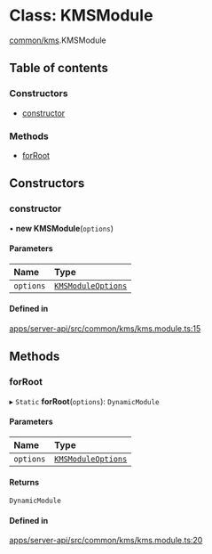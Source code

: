# Class: KMSModule

[common/kms](../modules/common_kms.md).KMSModule

## Table of contents

### Constructors

- [constructor](common_kms.KMSModule.md#constructor)

### Methods

- [forRoot](common_kms.KMSModule.md#forroot)

## Constructors

### <a id="constructor" name="constructor"></a> constructor

• **new KMSModule**(`options`)

#### Parameters

| Name      | Type                                                               |
| :-------- | :----------------------------------------------------------------- |
| `options` | [`KMSModuleOptions`](../interfaces/common_kms.KMSModuleOptions.md) |

#### Defined in

[apps/server-api/src/common/kms/kms.module.ts:15](https://github.com/brickdoc/brickdoc/blob/master/apps/server-api/src/common/kms/kms.module.ts#L15)

## Methods

### <a id="forroot" name="forroot"></a> forRoot

▸ `Static` **forRoot**(`options`): `DynamicModule`

#### Parameters

| Name      | Type                                                               |
| :-------- | :----------------------------------------------------------------- |
| `options` | [`KMSModuleOptions`](../interfaces/common_kms.KMSModuleOptions.md) |

#### Returns

`DynamicModule`

#### Defined in

[apps/server-api/src/common/kms/kms.module.ts:20](https://github.com/brickdoc/brickdoc/blob/master/apps/server-api/src/common/kms/kms.module.ts#L20)
